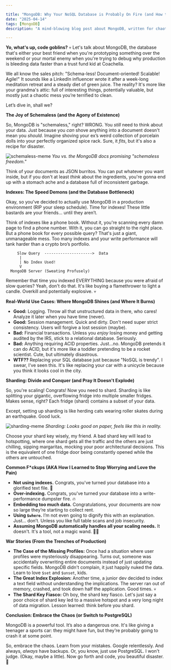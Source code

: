 ```yaml
---

title: "MongoDB: Why Your NoSQL Database is Probably On Fire (and How to Slightly Lessen the Flames)"
date: "2025-04-14"
tags: [MongoDB]
description: "A mind-blowing blog post about MongoDB, written for chaotic Gen Z engineers. Prepare to have your biases confirmed and your sanity questioned."

---
```


**Yo, what's up, code goblins?** 💀 Let's talk about MongoDB, the database that's either your best friend when you're prototyping something over the weekend or your mortal enemy when you're trying to debug why production is bleeding data faster than a trust fund kid at Coachella.

We all know the sales pitch: "Schema-less! Document-oriented! Scalable! Agile!" It sounds like a LinkedIn influencer wrote it after a week-long meditation retreat and a steady diet of green juice. The reality? It's more like your grandma's attic: full of interesting things, potentially valuable, but mostly just a chaotic mess you’re terrified to clean.

Let’s dive in, shall we?

**The Joy of Schemaless (and the Agony of Existence)**

So, MongoDB is "schemaless," right? WRONG. You *still* need to think about your data. Just because you *can* shove anything into a document doesn't mean you *should*. Imagine shoving your ex’s weird collection of porcelain dolls into your perfectly organized spice rack. Sure, it *fits*, but it's also a recipe for disaster.

![schemaless-meme](https://i.imgflip.com/644lql.jpg) *You vs. the MongoDB docs promising "schemaless freedom."*

Think of your documents as JSON burritos. You can put whatever you want inside, but if you don't at least *think* about the ingredients, you're gonna end up with a stomach ache and a database full of inconsistent garbage.

**Indexes: The Speed Demons (and the Database Bottleneck)**

Okay, so you've decided to actually use MongoDB in a production environment (RIP your sleep schedule). Time for indexes! These little bastards are your friends... until they aren’t.

Think of indexes like a phone book. Without it, you're scanning every damn page to find a phone number. With it, you can go straight to the right place. But a phone book for every possible query? That's just a giant, unmanageable mess. Too many indexes and your write performance will tank harder than a crypto bro’s portfolio.

```ascii
     Slow Query  --------------------->  Data
      |
      | No Index Used!
      V
  MongoDB Server (Sweating Profusely)
```

Remember that time you indexed EVERYTHING because you were afraid of slow queries? Yeah, don't do that. It's like buying a flamethrower to light a candle. Overkill and potentially explosive. 💀

**Real-World Use Cases: Where MongoDB Shines (and Where It Burns)**

*   **Good:** Logging. Throw all that unstructured data in there, who cares! Analyze it later when you have time (never).
*   **Good:** Session management. Quick and dirty. Don't need super strict consistency. Users will forgive a lost session (maybe).
*   **Bad:** Financial transactions. Unless you *enjoy* losing money and getting audited by the IRS, stick to a relational database. Seriously.
*   **Bad:** Anything requiring ACID properties. Just…no. MongoDB pretends it can do ACID, but it's more like a toddler pretending to be a rocket scientist. Cute, but ultimately disastrous.
*   **WTF??** Replacing your SQL database just because "NoSQL is trendy". I swear, I've seen this. It's like replacing your car with a unicycle because you think it looks cool in the city.

**Sharding: Divide and Conquer (and Pray It Doesn't Explode)**

So, you're scaling! Congrats! Now you need to shard. Sharding is like splitting your gigantic, overflowing fridge into multiple smaller fridges. Makes sense, right? Each fridge (shard) contains a subset of your data.

Except, setting up sharding is like herding cats wearing roller skates during an earthquake. Good luck.

![sharding-meme](https://imgflip.com/i/7g6x27) *Sharding: Looks good on paper, feels like this in reality.*

Choose your shard key wisely, my friend. A bad shard key will lead to hotspotting, where one shard gets all the traffic and the others are just chilling, sipping margaritas, mocking your poor architectural decisions. This is the equivalent of one fridge door being constantly opened while the others are untouched.

**Common F\*ckups (AKA How I Learned to Stop Worrying and Love the Pain)**

*   **Not using indexes.** Congrats, you've turned your database into a glorified text file. 🐌
*   **Over-indexing.** Congrats, you've turned your database into a write-performance dumpster fire. 🔥
*   **Embedding too much data.** Congratulations, your documents are now so large they’re starting to collect rent.
*   **Using `$where`.** I’m not even going to dignify this with an explanation. Just… don’t. Unless you like full table scans and job insecurity.
*   **Assuming MongoDB automatically handles all your scaling needs.** It doesn't. It's a tool, not a magic wand. 🧙‍♂️

**War Stories (From the Trenches of Production)**

*   **The Case of the Missing Profiles:** Once had a situation where user profiles were mysteriously disappearing. Turns out, someone was accidentally overwriting entire documents instead of just updating specific fields. MongoDB didn't complain, it just happily nuked the data. Learn to love `$set` and `$unset`, kids.
*   **The Great Index Explosion:** Another time, a junior dev decided to index a text field without understanding the implications. The server ran out of memory, crashed, and took down half the application. Good times. 💀
*   **The Shard Key Fiasco:** Oh boy, the shard key fiasco. Let's just say a poor choice of shard key led to a massive hotspot and a very long night of data migration. Lesson learned: think before you shard.

**Conclusion: Embrace the Chaos (or Switch to PostgreSQL)**

MongoDB is a powerful tool. It’s also a dangerous one. It's like giving a teenager a sports car: they might have fun, but they're probably going to crash it at some point.

So, embrace the chaos. Learn from your mistakes. Google relentlessly. And always, *always* have backups. Or, you know, just use PostgreSQL. I won't judge. (Okay, maybe a little). Now go forth and code, you beautiful disaster. 🙏

